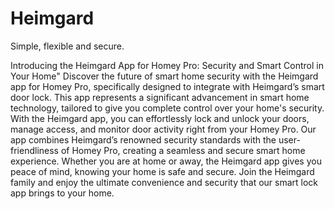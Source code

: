 # Heimgard

Simple, flexible and secure.

Introducing the Heimgard App for Homey Pro: Security and Smart Control in Your Home"
Discover the future of smart home security with the Heimgard app for Homey Pro, specifically designed to integrate with Heimgard’s smart door lock. This app represents a significant advancement in smart home technology, tailored to give you complete control over your home's security. With the Heimgard app, you can effortlessly lock and unlock your doors, manage access, and monitor door activity right from your Homey Pro. Our app combines Heimgard’s renowned security standards with the user-friendliness of Homey Pro, creating a seamless and secure smart home experience. Whether you are at home or away, the Heimgard app gives you peace of mind, knowing your home is safe and secure. Join the Heimgard family and enjoy the ultimate convenience and security that our smart lock app brings to your home.